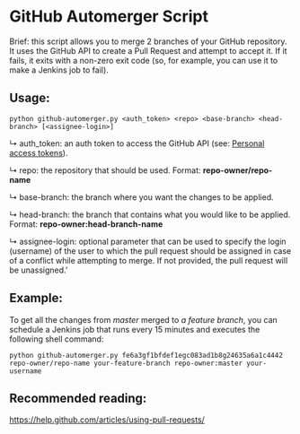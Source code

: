 # GitHub Automerger Script

Brief: this script allows you to merge 2 branches of your GitHub repository. It uses the GitHub API to create a Pull Request and attempt to accept it. If it fails, it exits with a non-zero exit code (so, for example, you can use it to make a Jenkins job to fail).


## Usage:

```
python github-automerger.py <auth_token> <repo> <base-branch> <head-branch> [<assignee-login>]
```

↳  auth_token: an auth token to access the GitHub API (see: [Personal access tokens](https://github.com/settings/tokens)).

↳  repo: the repository that should be used. Format: **repo-owner/repo-name**

↳  base-branch: the branch where you want the changes to be applied.

↳  head-branch: the branch that contains what you would like to be applied. Format: **repo-owner:head-branch-name**

↳  assignee-login: optional parameter that can be used to specify the login (username) of the user to which the pull request should be assigned in case of a conflict while attempting to merge. If not provided, the pull request will be unassigned.'


## Example: 

To get all the changes from *master* merged to *a feature branch*, you can schedule a Jenkins job that runs every 15 minutes and executes the following shell command:

```
python github-automerger.py fe6a3gf1bfdef1egc083ad1b8g24635a6a1c4442 repo-owner/repo-name your-feature-branch repo-owner:master your-username
```

## Recommended reading:

https://help.github.com/articles/using-pull-requests/
